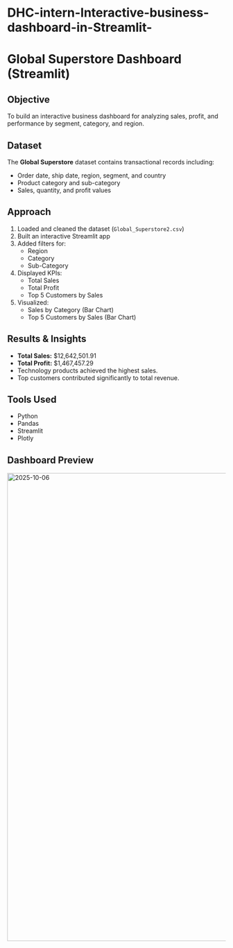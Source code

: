 # DHC-intern-Interactive-business-dashboard-in-Streamlit-
# Global Superstore Dashboard (Streamlit)

## Objective
To build an interactive business dashboard for analyzing sales, profit, and performance by segment, category, and region.

## Dataset
The **Global Superstore** dataset contains transactional records including:
- Order date, ship date, region, segment, and country  
- Product category and sub-category  
- Sales, quantity, and profit values  

## Approach
1. Loaded and cleaned the dataset (`Global_Superstore2.csv`)
2. Built an interactive Streamlit app
3. Added filters for:
   - Region
   - Category
   - Sub-Category
4. Displayed KPIs:
   - Total Sales
   - Total Profit
   - Top 5 Customers by Sales
5. Visualized:
   - Sales by Category (Bar Chart)
   - Top 5 Customers by Sales (Bar Chart)

## Results & Insights
- **Total Sales:** \$12,642,501.91  
- **Total Profit:** \$1,467,457.29  
- Technology products achieved the highest sales.  
- Top customers contributed significantly to total revenue.  

## Tools Used
- Python  
- Pandas  
- Streamlit  
- Plotly  

## Dashboard Preview
<img width="1920" height="1080" alt="2025-10-06" src="https://github.com/user-attachments/assets/c510b7a7-33c1-47b9-935a-7f6f63234ab3" />

